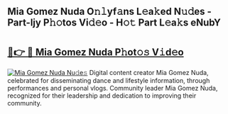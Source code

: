 ## Mia Gomez Nuda O𝚗𝚕yf𝚊ns L𝚎a𝚔ed N𝚞𝚍es - Part-ljy P𝚑𝚘tos Vi𝚍𝚎o - H𝚘𝚝 Part L𝚎a𝚔s eNubY

# <h2><a href="http://kf1h5go.oniu.top/?m=Mia+Gomez+Nuda">🔗👉 🔴 Mia Gomez Nuda P𝚑ot𝚘𝚜 V𝚒d𝚎o</a></h2>

[![Mia Gomez Nuda Nu𝚍e𝚜](https://i.imgur.com/0qMVB7G.gif)](http://kf1h5go.oniu.top/?m=Mia+Gomez+Nuda)
Digital content creator Mia Gomez Nuda, celebrated for disseminating dance and lifestyle information, through performances and personal vlogs. Community leader Mia Gomez Nuda, recognized for their leadership and dedication to improving their community.  
